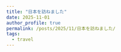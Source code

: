 ```yaml
---
title: "日本を訪ねました"
date: 2025-11-01
author_profile: true
permalink: /posts/2025/11/日本を訪ねました/
tags:
  - travel
---
```

